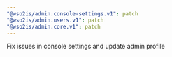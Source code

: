 ```yaml
---
"@wso2is/admin.console-settings.v1": patch
"@wso2is/admin.users.v1": patch
"@wso2is/admin.core.v1": patch
---
```


Fix issues in console settings and update admin profile

